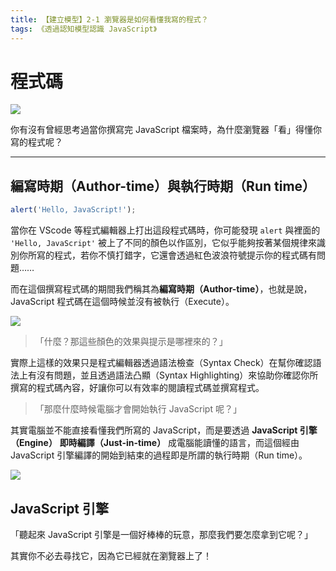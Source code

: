 ```yaml
---
title: 【建立模型】2-1 瀏覽器是如何看懂我寫的程式？
tags: 《透過認知模型認識 JavaScript》
---
```


# 程式碼

![](https://i.imgur.com/aFwSH80.png)

你有沒有曾經思考過當你撰寫完 JavaScript 檔案時，為什麼瀏覽器「看」得懂你寫的程式呢？

---

## 編寫時期（Author-time）與執行時期（Run time）

```js
alert('Hello, JavaScript!');
```

當你在 VScode 等程式編輯器上打出這段程式碼時，你可能發現 `alert` 與裡面的 `'Hello, JavaScript'` 被上了不同的顏色以作區別，它似乎能夠按著某個規律來識別你所寫的程式，若你不慎打錯字，它還會透過紅色波浪符號提示你的程式碼有問題……

而在這個撰寫程式碼的期間我們稱其為**編寫時期（Author-time）**，也就是說，JavaScript 程式碼在這個時候並沒有被執行（Execute）。

![](https://i.imgur.com/Mf1E7v2.png)
> 「什麼？那這些顏色的效果與提示是哪裡來的？」

實際上這樣的效果只是程式編輯器透過語法檢查（Syntax Check）在幫你確認語法上有沒有問題，並且透過語法凸顯（Syntax Highlighting）來協助你確認你所撰寫的程式碼內容，好讓你可以有效率的閱讀程式碼並撰寫程式。

> 「那麼什麼時候電腦才會開始執行 JavaScript 呢？」

其實電腦並不能直接看懂我們所寫的 JavaScript，而是要透過 **JavaScript 引擎（Engine）** **即時編譯（Just-in-time）** 成電腦能讀懂的語言，而這個經由 JavaScript 引擎編譯的開始到結束的過程即是所謂的執行時期（Run time）。

![](https://i.imgur.com/FMMYcST.png)

## JavaScript 引擎

「聽起來 JavaScript 引擎是一個好棒棒的玩意，那麼我們要怎麼拿到它呢？」

其實你不必去尋找它，因為它已經就在瀏覽器上了！


